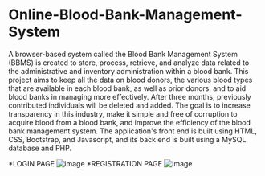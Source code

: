# Online-Blood-Bank-Management-System
A browser-based system called the Blood Bank Management System (BBMS) is created to store, process, retrieve, and analyze data related to the administrative and inventory administration within a blood bank. This project aims to keep all the data on blood donors, the various blood types that are available in each blood bank, as well as prior donors, and to aid blood banks in managing more effectively. After three months, previously contributed individuals will be deleted and added. The goal is to increase transparency in this industry, make it simple and free of corruption to acquire blood from a blood bank, and improve the efficiency of the blood bank management system. The application's front end is built using HTML, CSS, Bootstrap, and Javascript, and its back end is built using a MySQL database and PHP.

*LOGIN PAGE
![image](https://github.com/Vanguri-Manohar/Online-Blood-Bank-Management-System/assets/117053138/a41ba939-16a9-4273-b7d4-7bf9e3794080)
*REGISTRATION PAGE
![image](https://github.com/Vanguri-Manohar/Online-Blood-Bank-Management-System/assets/117053138/a4015c2e-a0cd-4f1c-92c0-e1d4d53a70b0)
